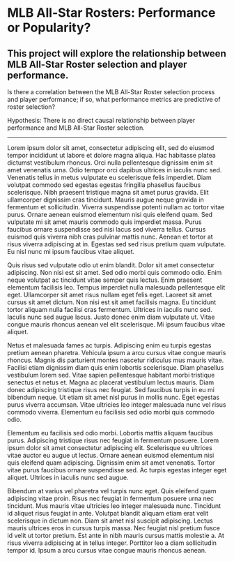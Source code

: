# MLB All-Star Rosters: Performance or Popularity?

## This project will explore the relationship between MLB All-Star Roster selection and player performance.

Is there a correlation between the MLB All-Star Roster selection process and player performance; 
if so, what performance metrics are predictive of roster selection?

Hypothesis: There is no direct causal relationship between player performance and MLB All-Star Roster selection. 

---

Lorem ipsum dolor sit amet, consectetur adipiscing elit, sed do eiusmod tempor incididunt ut labore et dolore magna aliqua. Hac habitasse platea dictumst vestibulum rhoncus. Orci nulla pellentesque dignissim enim sit amet venenatis urna. Odio tempor orci dapibus ultrices in iaculis nunc sed. Venenatis tellus in metus vulputate eu scelerisque felis imperdiet. Diam volutpat commodo sed egestas egestas fringilla phasellus faucibus scelerisque. Nibh praesent tristique magna sit amet purus gravida. Elit ullamcorper dignissim cras tincidunt. Mauris augue neque gravida in fermentum et sollicitudin. Viverra suspendisse potenti nullam ac tortor vitae purus. Ornare aenean euismod elementum nisi quis eleifend quam. Sed vulputate mi sit amet mauris commodo quis imperdiet massa. Purus faucibus ornare suspendisse sed nisi lacus sed viverra tellus. Cursus euismod quis viverra nibh cras pulvinar mattis nunc. Aenean et tortor at risus viverra adipiscing at in. Egestas sed sed risus pretium quam vulputate. Eu nisl nunc mi ipsum faucibus vitae aliquet.

Quis risus sed vulputate odio ut enim blandit. Dolor sit amet consectetur adipiscing. Non nisi est sit amet. Sed odio morbi quis commodo odio. Enim neque volutpat ac tincidunt vitae semper quis lectus. Enim praesent elementum facilisis leo. Tempus imperdiet nulla malesuada pellentesque elit eget. Ullamcorper sit amet risus nullam eget felis eget. Laoreet sit amet cursus sit amet dictum. Non nisi est sit amet facilisis magna. Eu tincidunt tortor aliquam nulla facilisi cras fermentum. Ultrices in iaculis nunc sed. Iaculis nunc sed augue lacus. Justo donec enim diam vulputate ut. Vitae congue mauris rhoncus aenean vel elit scelerisque. Mi ipsum faucibus vitae aliquet.

Netus et malesuada fames ac turpis. Adipiscing enim eu turpis egestas pretium aenean pharetra. Vehicula ipsum a arcu cursus vitae congue mauris rhoncus. Magnis dis parturient montes nascetur ridiculus mus mauris vitae. Facilisi etiam dignissim diam quis enim lobortis scelerisque. Diam phasellus vestibulum lorem sed. Vitae sapien pellentesque habitant morbi tristique senectus et netus et. Magna ac placerat vestibulum lectus mauris. Diam donec adipiscing tristique risus nec feugiat. Sed faucibus turpis in eu mi bibendum neque. Ut etiam sit amet nisl purus in mollis nunc. Eget egestas purus viverra accumsan. Vitae ultricies leo integer malesuada nunc vel risus commodo viverra. Elementum eu facilisis sed odio morbi quis commodo odio.

Elementum eu facilisis sed odio morbi. Lobortis mattis aliquam faucibus purus. Adipiscing tristique risus nec feugiat in fermentum posuere. Lorem ipsum dolor sit amet consectetur adipiscing elit. Scelerisque eu ultrices vitae auctor eu augue ut lectus. Ornare aenean euismod elementum nisi quis eleifend quam adipiscing. Dignissim enim sit amet venenatis. Tortor vitae purus faucibus ornare suspendisse sed. Ac turpis egestas integer eget aliquet. Ultrices in iaculis nunc sed augue.

Bibendum at varius vel pharetra vel turpis nunc eget. Quis eleifend quam adipiscing vitae proin. Risus nec feugiat in fermentum posuere urna nec tincidunt. Mus mauris vitae ultricies leo integer malesuada nunc. Tincidunt id aliquet risus feugiat in ante. Volutpat blandit aliquam etiam erat velit scelerisque in dictum non. Diam sit amet nisl suscipit adipiscing. Lectus mauris ultrices eros in cursus turpis massa. Nec feugiat nisl pretium fusce id velit ut tortor pretium. Est ante in nibh mauris cursus mattis molestie a. At risus viverra adipiscing at in tellus integer. Porttitor leo a diam sollicitudin tempor id. Ipsum a arcu cursus vitae congue mauris rhoncus aenean.
